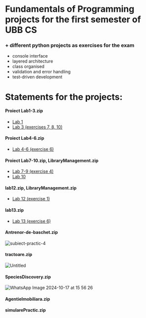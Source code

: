 # Fundamentals of Programming projects for the first semester of UBB CS

### + different python projects as exercises for the exam
- console interface
- layered architecture
- class organised
- validation and error handling
- test-driven development

# Statements for the projects:

<h4>Proiect Lab1-3.zip</h4>
<ul>
  <li><a href=https://www.cs.ubbcluj.ro/~istvanc/fp/lab/Lab1.pdf>Lab 1</a></li>
  <li><a href=https://www.cs.ubbcluj.ro/~istvanc/fp/lab/Lab3.pdf>Lab 3 (exercises 7, 8, 10)</a></li>
</ul> 

<h4>Proiect Lab4-6.zip</h4>
<ul>
  <li><a href=https://www.cs.ubbcluj.ro/~istvanc/fp/lab/Lab4-6.pdf>Lab 4-6 (exercise 6)</a></li>
</ul> 

<h4>Proiect Lab7-10.zip, LibraryManagement.zip</h4>
<ul>
  <li><a href=https://www.cs.ubbcluj.ro/~istvanc/fp/lab/Lab7-9.pdf>Lab 7-9 (exercise 4)</a></li>
  <li><a href=https://www.cs.ubbcluj.ro/~istvanc/fp/lab/Lab10.pdf>Lab 10</a></li>
</ul> 

<h4>lab12.zip, LibraryManagement.zip</h4>
<ul>
  <li><a href=https://www.cs.ubbcluj.ro/~istvanc/fp/lab/Lab12.pdf>Lab 12 (exercise 1)</a></li>
</ul> 

<h4>lab13.zip</h4>
<ul>
  <li><a href=https://www.cs.ubbcluj.ro/~istvanc/fp/lab/Lab13.pdf>Lab 13 (exercise 6)</a></li>
</ul> 

<h4>Antrenor-de-baschet.zip</h4>

![subiect-practic-4](https://github.com/user-attachments/assets/076d0f49-e12f-4edf-9472-f329702a73de)

<h4>tractoare.zip</h4>

![Untitled](https://github.com/user-attachments/assets/fc0115b7-ca8f-4e93-bc04-73ff2992355b)

<h4>SpeciesDiscovery.zip</h4>

![WhatsApp Image 2024-10-17 at 15 56 26](https://github.com/user-attachments/assets/39988469-11be-4260-a863-a519f8b83dd7)

<h4>AgentieImobiliara.zip</h4>

<h4>simularePractic.zip</h4>


